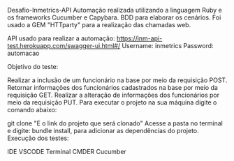 Desafio-Inmetrics-API
Automação realizada utilizando a linguagem Ruby e os frameworks Cucumber e Capybara. BDD para elaborar os cenários. Foi usado a GEM "HTTparty" para a realização das chamadas web.

API usado para realizar a automação: https://inm-api-test.herokuapp.com/swagger-ui.html#/ Username: inmetrics Password: automacao

Objetivo do teste:

Realizar a inclusão de um funcionário na base por meio da requisição POST.
Retornar informações dos funcionários cadastrados na base por meio da requisição GET.
Realizar a alteração de informações dos funcionários por meio da requisição PUT.
Para executar o projeto na sua máquina digite o comando abaixo:

git clone "E o link do projeto que será clonado"
Acesse a pasta no terminal e digite: bundle install, para adicionar as dependências do projeto.
Execução dos testes:

IDE VSCODE
Terminal CMDER
Cucumber
